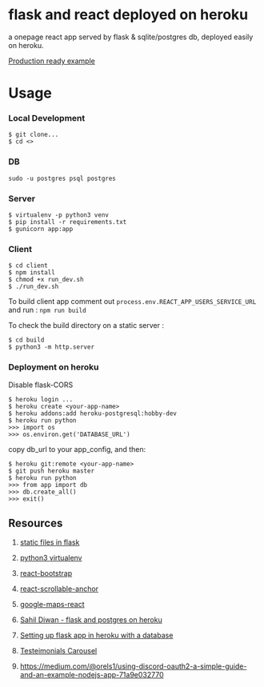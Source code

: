 # flask and react deployed on heroku
a onepage react app served by flask & sqlite/postgres db, deployed easily on heroku.

[Production ready example](https://gili-matan.herokuapp.com/)

# Usage

### Local Development
```
$ git clone...
$ cd <>
```

### DB
```
sudo -u postgres psql postgres
```
### Server

```
$ virtualenv -p python3 venv
$ pip install -r requirements.txt
$ gunicorn app:app
```

### Client
```
$ cd client
$ npm install
$ chmod +x run_dev.sh
$ ./run_dev.sh
```
To build client app comment out `process.env.REACT_APP_USERS_SERVICE_URL` and run : `npm run build`

To check the build directory on a static server :
```
$ cd build
$ python3 -m http.server
```

### Deployment on heroku
Disable flask-CORS
```
$ heroku login ...
$ heroku create <your-app-name>
$ heroku addons:add heroku-postgresql:hobby-dev
$ heroku run python
>>> import os
>>> os.environ.get('DATABASE_URL')
```
copy db_url to your app_config, and then:
```
$ heroku git:remote <your-app-name>
$ git push heroku master
$ heroku run python
>>> from app import db
>>> db.create_all()
>>> exit()
```

## Resources

1. [static files in flask](https://stackoverflow.com/questions/20646822/how-to-serve-static-files-in-flask)

1. [python3 virtualenv](https://stackoverflow.com/questions/23842713/using-python-3-in-virtualenv)

1. [react-bootstrap](https://react-bootstrap.github.io/)

1. [react-scrollable-anchor](https://github.com/gabergg/react-scrollable-anchor)

1. [google-maps-react](https://github.com/fullstackreact/google-maps-react)

1. [Sahil Diwan - flask and postgres on heroku](http://blog.sahildiwan.com/posts/flask-and-postgresql-app-deployed-on-heroku/)

1. [Setting up flask app in heroku with a database](https://gist.github.com/mayukh18/2223bc8fc152631205abd7cbf1efdd41/)

1. [Testeimonials Carousel](https://codepen.io/jamy/pen/gbdWGJ)

1. https://medium.com/@orels1/using-discord-oauth2-a-simple-guide-and-an-example-nodejs-app-71a9e032770